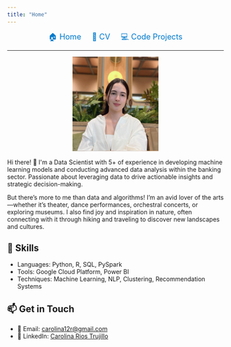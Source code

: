```yaml
---
title: "Home"
---
```


<nav style="text-align: center; font-size: 18px;">
  <a href="index.md" style="margin: 10px; text-decoration: none; color: #007acc;" onmouseover="this.style.color='#ff6600'" onmouseout="this.style.color='#007acc'">🏠 Home</a>
  <a href="cv.md" style="margin: 10px; text-decoration: none; color: #007acc;" onmouseover="this.style.color='#ff6600'" onmouseout="this.style.color='#007acc'">📄 CV</a>
  <a href="projects.md" style="margin: 10px; text-decoration: none; color: #007acc;" onmouseover="this.style.color='#ff6600'" onmouseout="this.style.color='#007acc'">💻 Code Projects</a>
</nav>
<hr>

<div style="text-align: center;">
    <img src="https://raw.githubusercontent.com/carolinart/Carolina-Rios-Trujillo/main/assets/images/WhatsApp%20Image%202025-01-18%20at%2012.31.46%20PM.jpeg" width="200">
</div>

Hi there! 👋 I'm a Data Scientist with 5+ of experience in developing machine learning models and conducting advanced
data analysis within the banking sector. Passionate about leveraging data to drive actionable insights and strategic
decision-making. 

But there’s more to me than data and algorithms! I’m an avid lover of the arts—whether it’s theater, dance performances, orchestral concerts, or exploring museums. I also find joy and inspiration in nature, often connecting with it through hiking and traveling to discover new landscapes and cultures.

## 🔧 Skills
- Languages: Python, R, SQL, PySpark
- Tools: Google Cloud Platform, Power BI
- Techniques: Machine Learning, NLP, Clustering, Recommendation Systems


## 📫 Get in Touch
- 📧 Email: [carolina12r@gmail.com](mailto:carolina12r@gmail.com)
- 💼 LinkedIn: [Carolina Rios Trujillo](https://linkedin.com/in/carolina-rios-trujillo)

<script>
  document.addEventListener("DOMContentLoaded", function() {
      var footer = document.querySelector("footer");
      if (footer) {
          footer.remove();  // Completely deletes the footer
      }
  });
</script>
